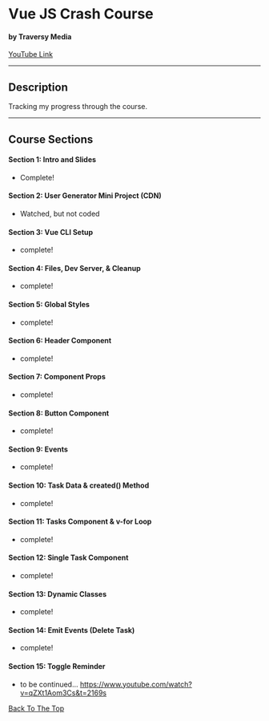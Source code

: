 # Vue JS Crash Course

#### by Traversy Media

[YouTube Link](https://www.youtube.com/watch?v=qZXt1Aom3Cs&t=2169s)

---

## Description

Tracking my progress through the course.

---

## Course Sections

#### Section 1: Intro and Slides

- Complete!

#### Section 2: User Generator Mini Project (CDN)

- Watched, but not coded

#### Section 3: Vue CLI Setup

- complete!

#### Section 4: Files, Dev Server, & Cleanup

- complete!

#### Section 5: Global Styles

- complete!

#### Section 6: Header Component

- complete!

#### Section 7: Component Props

- complete!

#### Section 8: Button Component

- complete!

#### Section 9: Events

- complete!

#### Section 10: Task Data & created() Method

- complete!

#### Section 11: Tasks Component & v-for Loop

- complete!

#### Section 12: Single Task Component

- complete!

#### Section 13: Dynamic Classes

- complete!

#### Section 14: Emit Events (Delete Task)

- complete!

#### Section 15: Toggle Reminder

- to be continued...
  https://www.youtube.com/watch?v=qZXt1Aom3Cs&t=2169s

[Back To The Top](#vue-js-crash-course)
